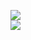 [![](https://img.shields.io/badge/Made%20With-Github%20Spray-lightgrey.svg?style=for-the-badge&logo=github)](https://github.com/Annihil/github-spray#27825)  
[![](https://i.imgur.com/2DrTn0Z.gif)](https://github.com/Annihil/github-spray)